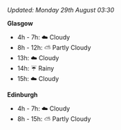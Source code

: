 *Updated: Monday 29th August 03:30*

**Glasgow**

* 4h - 7h: :cloud: Cloudy
* 8h - 12h: :partly_sunny: Partly Cloudy
* 13h: :cloud: Cloudy
* 14h: :umbrella: Rainy
* 15h: :cloud: Cloudy

**Edinburgh**

* 4h - 7h: :cloud: Cloudy
* 8h - 15h: :partly_sunny: Partly Cloudy
